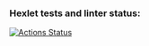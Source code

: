 ### Hexlet tests and linter status:
[![Actions Status](https://github.com/asdx278/frontend-project-46/workflows/hexlet-check/badge.svg)](https://github.com/asdx278/frontend-project-46/actions)
